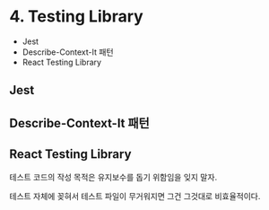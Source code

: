 # 4. Testing Library

* Jest
* Describe-Context-It 패턴
* React Testing Library

## Jest

## Describe-Context-It 패턴

## React Testing Library

테스트 코드의 작성 목적은 유지보수를 돕기 위함임을 잊지 말자.

테스트 자체에 꽂혀서 테스트 파일이 무거워지면 그건 그것대로 비효율적이다.
